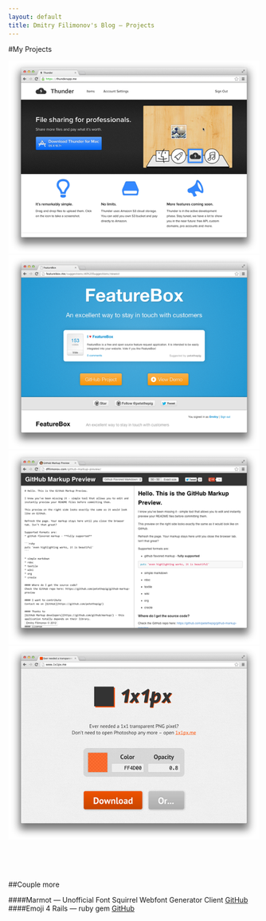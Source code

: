 ```yaml
---
layout: default
title: Dmitry Filimonov's Blog — Projects
---
```

#My Projects

[ ![Thunder](/assets/thunder.png) ](https://thunderapp.me/)
[ ![FeatureBox](/assets/featurebox.png) ](http://featurebox.me/)
[ ![GitHub Markup Preview](/assets/preview.png) ](http://dfilimonov.com/github-markup-preview)
[ ![1x1px](/assets/1x1px.png) ](http://1x1px.me/)

<div style="height:50px;">&nbsp;</div>

##Couple more

####Marmot — Unofficial Font Squirrel Webfont Generator Client 
[GitHub](https://github.com/petethepig/marmot)
####Emoji 4 Rails — ruby gem 
[GitHub](https://github.com/petethepig/emoji4rails)

